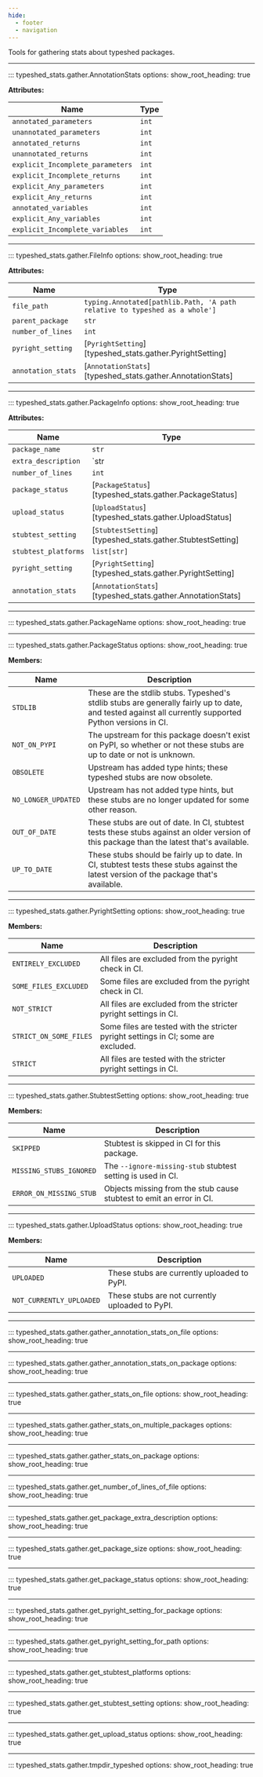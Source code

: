 ```yaml
---
hide:
  - footer
  - navigation
---
```


<!-- NOTE: This file is generated. Do not edit manually! -->

Tools for gathering stats about typeshed packages.
<hr>

::: typeshed_stats.gather.AnnotationStats
    options:
      show_root_heading: true

**Attributes:**

| Name                             | Type   |
|----------------------------------|--------|
| `annotated_parameters`           | `int`  |
| `unannotated_parameters`         | `int`  |
| `annotated_returns`              | `int`  |
| `unannotated_returns`            | `int`  |
| `explicit_Incomplete_parameters` | `int`  |
| `explicit_Incomplete_returns`    | `int`  |
| `explicit_Any_parameters`        | `int`  |
| `explicit_Any_returns`           | `int`  |
| `annotated_variables`            | `int`  |
| `explicit_Any_variables`         | `int`  |
| `explicit_Incomplete_variables`  | `int`  |
<hr>

::: typeshed_stats.gather.FileInfo
    options:
      show_root_heading: true

**Attributes:**

| Name               | Type                                                                       |
|--------------------|----------------------------------------------------------------------------|
| `file_path`        | `typing.Annotated[pathlib.Path, 'A path relative to typeshed as a whole']` |
| `parent_package`   | `str`                                                                      |
| `number_of_lines`  | `int`                                                                      |
| `pyright_setting`  | [`PyrightSetting`][typeshed_stats.gather.PyrightSetting]                   |
| `annotation_stats` | [`AnnotationStats`][typeshed_stats.gather.AnnotationStats]                 |
<hr>

::: typeshed_stats.gather.PackageInfo
    options:
      show_root_heading: true

**Attributes:**

| Name                 | Type                                                       |
|----------------------|------------------------------------------------------------|
| `package_name`       | `str`                                                      |
| `extra_description`  | `str | None`                                               |
| `number_of_lines`    | `int`                                                      |
| `package_status`     | [`PackageStatus`][typeshed_stats.gather.PackageStatus]     |
| `upload_status`      | [`UploadStatus`][typeshed_stats.gather.UploadStatus]       |
| `stubtest_setting`   | [`StubtestSetting`][typeshed_stats.gather.StubtestSetting] |
| `stubtest_platforms` | `list[str]`                                                |
| `pyright_setting`    | [`PyrightSetting`][typeshed_stats.gather.PyrightSetting]   |
| `annotation_stats`   | [`AnnotationStats`][typeshed_stats.gather.AnnotationStats] |
<hr>

::: typeshed_stats.gather.PackageName
    options:
      show_root_heading: true

<hr>

::: typeshed_stats.gather.PackageStatus
    options:
      show_root_heading: true

**Members:**

| Name                | Description                                                                                                                                            |
|---------------------|--------------------------------------------------------------------------------------------------------------------------------------------------------|
| `STDLIB`            | These are the stdlib stubs. Typeshed's stdlib stubs are generally fairly up to date, and tested against all currently supported Python versions in CI. |
| `NOT_ON_PYPI`       | The upstream for this package doesn't exist on PyPI, so whether or not these stubs are up to date or not is unknown.                                   |
| `OBSOLETE`          | Upstream has added type hints; these typeshed stubs are now obsolete.                                                                                  |
| `NO_LONGER_UPDATED` | Upstream has not added type hints, but these stubs are no longer updated for some other reason.                                                        |
| `OUT_OF_DATE`       | These stubs are out of date. In CI, stubtest tests these stubs against an older version of this package than the latest that's available.              |
| `UP_TO_DATE`        | These stubs should be fairly up to date. In CI, stubtest tests these stubs against the latest version of the package that's available.                 |
<hr>

::: typeshed_stats.gather.PyrightSetting
    options:
      show_root_heading: true

**Members:**

| Name                   | Description                                                                        |
|------------------------|------------------------------------------------------------------------------------|
| `ENTIRELY_EXCLUDED`    | All files are excluded from the pyright check in CI.                               |
| `SOME_FILES_EXCLUDED`  | Some files are excluded from the pyright check in CI.                              |
| `NOT_STRICT`           | All files are excluded from the stricter pyright settings in CI.                   |
| `STRICT_ON_SOME_FILES` | Some files are tested with the stricter pyright settings in CI; some are excluded. |
| `STRICT`               | All files are tested with the stricter pyright settings in CI.                     |
<hr>

::: typeshed_stats.gather.StubtestSetting
    options:
      show_root_heading: true

**Members:**

| Name                    | Description                                                          |
|-------------------------|----------------------------------------------------------------------|
| `SKIPPED`               | Stubtest is skipped in CI for this package.                          |
| `MISSING_STUBS_IGNORED` | The `--ignore-missing-stub` stubtest setting is used in CI.          |
| `ERROR_ON_MISSING_STUB` | Objects missing from the stub cause stubtest to emit an error in CI. |
<hr>

::: typeshed_stats.gather.UploadStatus
    options:
      show_root_heading: true

**Members:**

| Name                     | Description                                     |
|--------------------------|-------------------------------------------------|
| `UPLOADED`               | These stubs are currently uploaded to PyPI.     |
| `NOT_CURRENTLY_UPLOADED` | These stubs are not currently uploaded to PyPI. |
<hr>

::: typeshed_stats.gather.gather_annotation_stats_on_file
    options:
      show_root_heading: true

<hr>

::: typeshed_stats.gather.gather_annotation_stats_on_package
    options:
      show_root_heading: true

<hr>

::: typeshed_stats.gather.gather_stats_on_file
    options:
      show_root_heading: true

<hr>

::: typeshed_stats.gather.gather_stats_on_multiple_packages
    options:
      show_root_heading: true

<hr>

::: typeshed_stats.gather.gather_stats_on_package
    options:
      show_root_heading: true

<hr>

::: typeshed_stats.gather.get_number_of_lines_of_file
    options:
      show_root_heading: true

<hr>

::: typeshed_stats.gather.get_package_extra_description
    options:
      show_root_heading: true

<hr>

::: typeshed_stats.gather.get_package_size
    options:
      show_root_heading: true

<hr>

::: typeshed_stats.gather.get_package_status
    options:
      show_root_heading: true

<hr>

::: typeshed_stats.gather.get_pyright_setting_for_package
    options:
      show_root_heading: true

<hr>

::: typeshed_stats.gather.get_pyright_setting_for_path
    options:
      show_root_heading: true

<hr>

::: typeshed_stats.gather.get_stubtest_platforms
    options:
      show_root_heading: true

<hr>

::: typeshed_stats.gather.get_stubtest_setting
    options:
      show_root_heading: true

<hr>

::: typeshed_stats.gather.get_upload_status
    options:
      show_root_heading: true

<hr>

::: typeshed_stats.gather.tmpdir_typeshed
    options:
      show_root_heading: true
